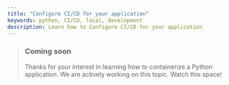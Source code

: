 ```yaml
---
title: "Configure CI/CD for your application"
keywords: python, CI/CD, local, development
description: Learn how to Configure CI/CD for your application
---
```


> ### Coming soon
>
> Thanks for your interest in learning how to containerize a Python application. We are actively working on this topic. Watch this space!

<br />
